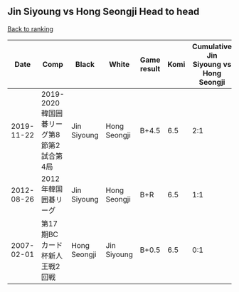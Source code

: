 ## Jin Siyoung vs Hong Seongji Head to head

[Back to ranking](../../index.md)




| **Date** | **Comp** | **Black** | **White** | **Game result** | **Komi** | **Cumulative Jin Siyoung vs Hong Seongji** | **Jin Siyoung streak** | **Hong Seongji streak** | 
| --- | --- | --- | --- | --- | --- | --- | --- | --- |
| 2019-11-22 | 2019-2020韓国囲碁リーグ第8節第2試合第4局 | Jin Siyoung | Hong Seongji | B+4.5 | 6.5 | 2:1 | 2 | 0 | 
| 2012-08-26 | 2012年韓国囲碁リーグ | Jin Siyoung | Hong Seongji | B+R | 6.5 | 1:1 | 1 | 0 | 
| 2007-02-01 | 第17期BCカード杯新人王戦2回戦 | Hong Seongji | Jin Siyoung | B+0.5 | 6.5 | 0:1 | 0 | 1 |




